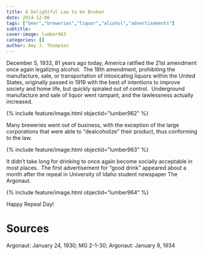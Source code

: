 ```yaml
---
title: A Delightful Law to be Broken
date: 2014-12-06
tags: ["beer","breweries","liquor","alcohol","advertisements"]
subtitle: 
cover-image: lumber963
categories: []
author: Amy J. Thompson
---
```


December 5, 1933, 81 years ago today, America ratified the 21st amendment once again legalizing alcohol.  The 18th amendment, prohibiting the manufacture, sale, or transportation of intoxicating liquors within the United States, originally passed in 1919 with the best of intentions to improve society and home life, but quickly spiraled out of control.  Underground manufacture and sale of liquor went rampant, and the lawlessness actually increased.

{% include feature/image.html objectid="lumber962" %}

Many breweries went out of business, with the exception of the large corporations that were able to "dealcoholize" their product, thus conforming to the law.

{% include feature/image.html objectid="lumber963" %}

It didn’t take long for drinking to once again become socially acceptable in most places.  The first advertisement for “good drink” appeared about a month after the repeal in University of Idaho student newspaper The Argonaut.

{% include feature/image.html objectid="lumber964" %}

Happy Repeal Day!

# Sources

Argonaut: January 24, 1930; MG 2-1-30; Argonaut: January 9, 1934